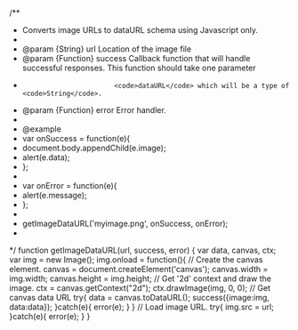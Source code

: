 
/**
 * Converts image URLs to dataURL schema using Javascript only.
 *
 * @param {String} url Location of the image file
 * @param {Function} success Callback function that will handle successful responses. This function should take one parameter
 *                            <code>dataURL</code> which will be a type of <code>String</code>.
 * @param {Function} error Error handler.
 *
 * @example
 * var onSuccess = function(e){
 * 	document.body.appendChild(e.image);
 * 	alert(e.data);
 * };
 *
 * var onError = function(e){
 * 	alert(e.message);
 * };
 *
 * getImageDataURL('myimage.png', onSuccess, onError);
 *
 */
function getImageDataURL(url, success, error) {
	var data, canvas, ctx;
	var img = new Image();
	img.onload = function(){
		// Create the canvas element.
	    canvas = document.createElement('canvas');
	    canvas.width = img.width;
	    canvas.height = img.height;
		// Get '2d' context and draw the image.
		ctx = canvas.getContext("2d");
	    ctx.drawImage(img, 0, 0);
		// Get canvas data URL
		try{
			data = canvas.toDataURL();
			success({image:img, data:data});
		}catch(e){
			error(e);
		}
	}
	// Load image URL.
	try{
		img.src = url;
	}catch(e){
		error(e);
	}
}
